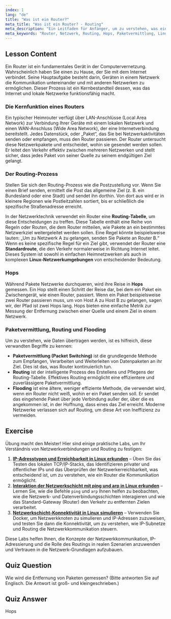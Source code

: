 ```yaml
---
index: 1
lang: "de"
title: "Was ist ein Router?"
meta_title: "Was ist ein Router? - Routing"
meta_description: "Ein Leitfaden für Anfänger, um zu verstehen, was ein Router im Netzwerkbereich ist. Erfahren Sie mehr über Routing, Paketvermittlung, Hops und wie Router Routing-Tabellen zur Weiterleitung von Daten über Netzwerke verwenden. Dieser Netzwerk-Guide ist essenziell für das Erlernen von Linux-Netzwerken."
meta_keywords: "Router, Netzwerk, Routing, Hops, Paketvermittlung, Linux-Netzwerke, Anfänger-Tutorial, Netzwerk-Guide"
---
```


## Lesson Content

Ein Router ist ein fundamentales Gerät in der Computervernetzung. Wahrscheinlich haben Sie einen zu Hause, der Sie mit dem Internet verbindet. Seine Hauptaufgabe besteht darin, Geräten in einem Netzwerk die Kommunikation untereinander und mit anderen Netzwerken zu ermöglichen. Dieser Prozess ist ein Kernbestandteil dessen, was das Internet und lokale Netzwerke funktionsfähig macht.

### Die Kernfunktion eines Routers

Ein typischer Heimrouter verfügt über LAN-Anschlüsse (Local Area Network) zur Verbindung Ihrer Geräte mit einem lokalen Netzwerk und einen WAN-Anschluss (Wide Area Network), der eine Internetverbindung bereitstellt. Jedes Datenstück, oder „Paket“, das Sie bei Netzwerkaktivitäten senden oder empfangen, muss den Router passieren. Der Router untersucht diese Netzwerkpakete und entscheidet, wohin sie gesendet werden sollen. Er leitet den Verkehr effektiv zwischen mehreren Netzwerken und stellt sicher, dass jedes Paket von seiner Quelle zu seinem endgültigen Ziel gelangt.

### Der Routing-Prozess

Stellen Sie sich den Routing-Prozess wie die Postzustellung vor. Wenn Sie einen Brief senden, ermittelt die Post das allgemeine Ziel (z. B. ein Bundesland oder eine Stadt) und sendet ihn dorthin. Von dort aus wird er in kleinere Regionen wie Postleitzahlen sortiert, bis er schließlich die spezifische Straßenadresse erreicht.

In der Netzwerktechnik verwendet ein Router eine **Routing-Tabelle**, um diese Entscheidungen zu treffen. Diese Tabelle enthält eine Reihe von Regeln oder Routen, die dem Router mitteilen, wie Pakete an ein bestimmtes Netzwerkziel weitergeleitet werden sollen. Eine Regel könnte beispielsweise lauten: „Um zu Netzwerk A zu gelangen, senden Sie Pakete an Router B.“ Wenn es keine spezifische Regel für ein Ziel gibt, verwendet der Router eine **Standardroute**, die den Verkehr normalerweise in Richtung Internet leitet. Dieses System ist sowohl in einfachen Heimnetzwerken als auch in komplexen **Linux-Netzwerkumgebungen** von entscheidender Bedeutung.

### Hops

Während Pakete Netzwerke durchqueren, wird ihre Reise in **Hops** gemessen. Ein Hop stellt einen Schritt der Reise dar, bei dem ein Paket ein Zwischengerät, wie einen Router, passiert. Wenn ein Paket beispielsweise zwei Router passieren muss, um von Host A zu Host B zu gelangen, sagen wir, der Pfad ist zwei Hops lang. Hops bieten eine einfache Metrik zur Messung der Entfernung zwischen einer Quelle und einem Ziel in einem Netzwerk.

### Paketvermittlung, Routing und Flooding

Um zu verstehen, wie Daten übertragen werden, ist es hilfreich, diese verwandten Begriffe zu kennen:

- **Paketvermittlung (Packet Switching)** ist die grundlegende Methode zum Empfangen, Verarbeiten und Weiterleiten von Datenpaketen an ihr Ziel. Dies ist das, was Router kontinuierlich tun.
- **Routing** ist der intelligente Prozess des Erstellens und Pflegens der Routing-Tabelle. Effektives Routing ermöglicht eine effizientere und zuverlässigere Paketvermittlung.
- **Flooding** ist eine ältere, weniger effiziente Methode, die verwendet wird, wenn ein Router nicht weiß, wohin er ein Paket senden soll. Er sendet das eingehende Paket über jede Verbindung außer der, über die es angekommen ist, in der Hoffnung, dass eines das Ziel erreicht. Moderne Netzwerke verlassen sich auf Routing, um diese Art von Ineffizienz zu vermeiden.

## Exercise

Übung macht den Meister! Hier sind einige praktische Labs, um Ihr Verständnis von Netzwerkverbindungen und Routing zu festigen:

1.  **[IP-Adresstypen und Erreichbarkeit in Linux erkunden](https://labex.io/de/labs/comptia-explore-ip-address-types-and-reachability-in-linux-592780)** – Üben Sie das Testen des lokalen TCP/IP-Stacks, das Identifizieren privater und öffentlicher IPs und das Überprüfen der Netzwerkerreichbarkeit, was entscheidend ist, um zu verstehen, wie ein Router die Kommunikation ermöglicht.
2.  **[Interaktion der Netzwerkschicht mit ping und arp in Linux erkunden](https://labex.io/de/labs/comptia-explore-network-layer-interaction-with-ping-and-arp-in-linux-592746)** – Lernen Sie, wie die Befehle `ping` und `arp` Ihnen helfen zu beobachten, wie die Netzwerk- und Datenverbindungsschichten interagieren und wie das Standard-Gateway (Router) den Verkehr zu entfernten Zielen verarbeitet.
3.  **[Netzwerkschicht-Konnektivität in Linux simulieren](https://labex.io/de/labs/comptia-simulate-network-layer-connectivity-in-linux-592752)** – Verwenden Sie Docker, um Netzwerkknoten zu simulieren und IP-Adressen zuzuweisen, und testen Sie dann die Konnektivität, um zu verstehen, wie IP-Subnetze und Routing die Netzwerkkommunikation steuern.

Diese Labs helfen Ihnen, die Konzepte der Netzwerkkommunikation, IP-Adressierung und die Rolle des Routings in realen Szenarien anzuwenden und Vertrauen in die Netzwerk-Grundlagen aufzubauen.

## Quiz Question

Wie wird die Entfernung von Paketen gemessen? (Bitte antworten Sie auf Englisch. Die Antwort ist groß- und kleingeschrieben.)

## Quiz Answer

Hops
